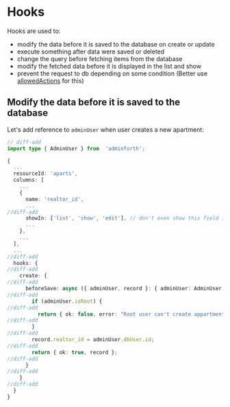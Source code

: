 





# Hooks

Hooks are used to:

- modify the data before it is saved to the database on create or update
- execute something after data were saved or deleted
- change the query before fetching items from the database
- modify the fetched data before it is displayed in the list and show
- prevent the request to db depending on some condition (Better use [allowedActions](./05-limitingAccess.md) for this)

## Modify the data before it is saved to the database

Let's add reference to `adminUser` when user creates a new apartment:

```ts title='./index.ts'
// diff-add
import type { AdminUser } from  'adminforth';

{
  ...
  resourceId: 'aparts',
  columns: [
    ...
    {
      name: 'realtor_id',
      ...
//diff-add
      showIn: ['list', 'show', 'edit'], // don't even show this field in create
      ...
    },
    ...
  ],
  ...
//diff-add
  hooks: {
//diff-add
    create: {
//diff-add
      beforeSave: async ({ adminUser, record }: { adminUser: AdminUser, record: any }) => {
//diff-add
        if (adminUser.isRoot) {
//diff-add
          return { ok: false, error: "Root user can't create appartment, relogin as DB user" };
//diff-add
        }
//diff-add
        record.realtor_id = adminUser.dbUser.id;
//diff-add
        return { ok: true, record };
//diff-add
      }
//diff-add
    }
//diff-add
  }
}
```
